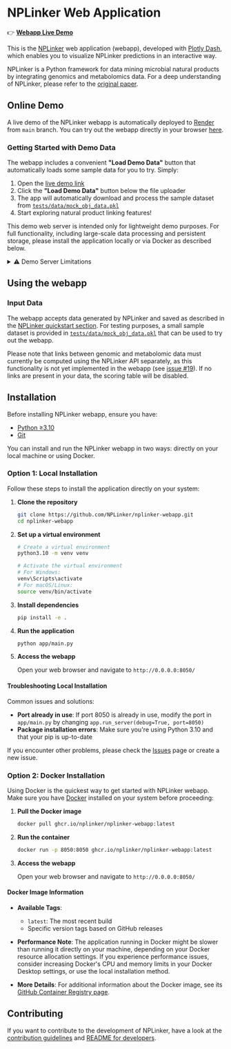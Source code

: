# NPLinker Web Application

👉 **[Webapp Live Demo](https://nplinker-webapp.onrender.com)**

This is the [NPLinker](https://nplinker.github.io/nplinker/latest/) web application (webapp), developed with [Plotly Dash](https://dash.plotly.com/), which enables you to visualize NPLinker predictions in an interactive way.

NPLinker is a Python framework for data mining microbial natural products by integrating genomics and metabolomics data. For a deep understanding of NPLinker, please refer to the [original paper](https://journals.plos.org/ploscompbiol/article?id=10.1371/journal.pcbi.1008920).

## Online Demo

A live demo of the NPLinker webapp is automatically deployed to [Render](https://render.com/) from `main` branch.
You can try out the webapp directly in your browser [here](https://nplinker-webapp.onrender.com).

### Getting Started with Demo Data

The webapp includes a convenient **"Load Demo Data"** button that automatically loads some sample data for you to try. Simply:
1. Open the [live demo link](https://nplinker-webapp.onrender.com/)
2. Click the **"Load Demo Data"** button below the file uploader
3. The app will automatically download and process the sample dataset from [`tests/data/mock_obj_data.pkl`](https://github.com/NPLinker/nplinker-webapp/blob/main/tests/data/mock_obj_data.pkl)
4. Start exploring natural product linking features!

This demo web server is intended only for lightweight demo purposes. For full functionality, including large-scale data processing and persistent storage, please install the application locally or via Docker as described below.

<details>
<summary>⚠️ Demo Server Limitations</summary>
Please note the following limitations of the hosted demo:

* **Cold start delay**: Free-tier apps on Render sleep after 15 minutes of inactivity and may take 20–30 seconds to wake up.
* **Performance**: This is a minimal deployment on a free tier and is not optimized for large datasets or concurrent users.
* **File size limits**: The demo data button loads a small sample dataset suitable for testing. Uploading large datasets via the file uploader may lead to errors or timeouts.
* **No persistent storage**: Uploaded files are not saved between sessions.
</details>

## Using the webapp

### Input Data

The webapp accepts data generated by NPLinker and saved as described in the [NPLinker quickstart section](https://nplinker.github.io/nplinker/latest/quickstart/). For testing purposes, a small sample dataset is provided in [`tests/data/mock_obj_data.pkl`](https://github.com/NPLinker/nplinker-webapp/blob/main/tests/data/mock_obj_data.pkl) that can be used to try out the webapp.

Please note that links between genomic and metabolomic data must currently be computed using the NPLinker API separately, as this functionality is not yet implemented in the webapp (see [issue #19](https://github.com/NPLinker/nplinker-webapp/issues/19)). If no links are present in your data, the scoring table will be disabled.

## Installation

Before installing NPLinker webapp, ensure you have:

- [Python ≥3.10](https://www.python.org/downloads/)
- [Git](https://git-scm.com/downloads)

You can install and run the NPLinker webapp in two ways: directly on your local machine or using Docker.

### Option 1: Local Installation

Follow these steps to install the application directly on your system:

1. **Clone the repository**
   ```bash
   git clone https://github.com/NPLinker/nplinker-webapp.git
   cd nplinker-webapp
   ```

2. **Set up a virtual environment**
   ```bash
   # Create a virtual environment
   python3.10 -m venv venv

   # Activate the virtual environment
   # For Windows:
   venv\Scripts\activate
   # For macOS/Linux:
   source venv/bin/activate
   ```

3. **Install dependencies**
   ```bash
   pip install -e .
   ```

4. **Run the application**
   ```bash
   python app/main.py
   ```

5. **Access the webapp**
   
   Open your web browser and navigate to `http://0.0.0.0:8050/`

#### Troubleshooting Local Installation

Common issues and solutions:

- **Port already in use**: If port 8050 is already in use, modify the port in `app/main.py` by changing `app.run_server(debug=True, port=8050)`
- **Package installation errors**: Make sure you're using Python 3.10 and that your pip is up-to-date

If you encounter other problems, please check the [Issues](https://github.com/NPLinker/nplinker-webapp/issues) page or create a new issue.

### Option 2: Docker Installation

Using Docker is the quickest way to get started with NPLinker webapp. Make sure you have [Docker](https://www.docker.com/) installed on your system before proceeding:

1. **Pull the Docker image**
   ```bash
   docker pull ghcr.io/nplinker/nplinker-webapp:latest
   ```

2. **Run the container**
   ```bash
   docker run -p 8050:8050 ghcr.io/nplinker/nplinker-webapp:latest
   ```

3. **Access the webapp**
   
   Open your web browser and navigate to `http://0.0.0.0:8050/`

#### Docker Image Information

- **Available Tags**:
  - `latest`: The most recent build
  - Specific version tags based on GitHub releases

- **Performance Note**: The application running in Docker might be slower than running it directly on your machine, depending on your Docker resource allocation settings. If you experience performance issues, consider increasing Docker's CPU and memory limits in your Docker Desktop settings, or use the local installation method.

- **More Details**: For additional information about the Docker image, see its [GitHub Container Registry page](https://github.com/NPLinker/nplinker-webapp/pkgs/container/nplinker-webapp).

## Contributing

If you want to contribute to the development of NPLinker, have a look at the [contribution guidelines](CONTRIBUTING.md) and [README for developers](README.dev.md).